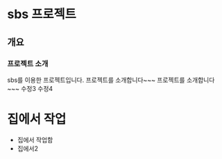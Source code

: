 <!-- markdown 언어 -->

# sbs 프로젝트

<!-- # : h1 -->

## 개요

<!-- ## : h2 -->

### 프로젝트 소개

<!-- ### : h3 -->

sbs를 이용한 프로젝트입니다.
프로젝트를 소개합니다~~~
프로젝트를 소개합니다~~~
수정3
수정4

# 집에서 작업

- 집에서 작업함
- 집에서2
